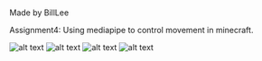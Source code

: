 ###
Made by BillLee

Assignment4: 
  Using mediapipe to control movement in minecraft.  
 
![alt text](https://github.com/ophwsjtu18/ohw22f/blob/main/lzl/Assignment221102/Output/Backward.png "Title")
![alt text](https://github.com/ophwsjtu18/ohw22f/blob/main/lzl/Assignment221102/Output/Forward.png "Title")
![alt text](https://github.com/ophwsjtu18/ohw22f/blob/main/lzl/Assignment221102/Output/Left.png "Title")
![alt text](https://github.com/ophwsjtu18/ohw22f/blob/main/lzl/Assignment221102/Output/Right.png "Title")
###
